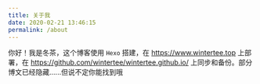 ```yaml
---
title: 关于我
date: 2020-02-21 13:46:15
permalink: /about
---
```

你好！我是冬茶，这个博客使用 `Hexo` 搭建，在 <https://www.wintertee.top> 上部署，在 <https://github.com/wintertee/wintertee.github.io/> 上同步和备份。部分博文已经隐藏......但说不定你能找到哦
